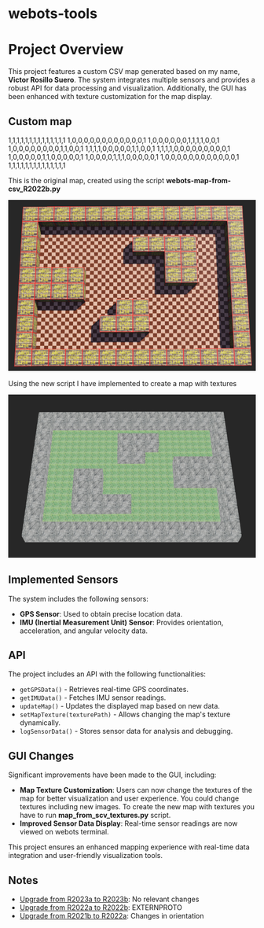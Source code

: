 # webots-tools


# Project Overview

This project features a custom CSV map generated based on my name, **Victor Rosillo Suero**. The system integrates multiple sensors and provides a robust API for data processing and visualization. Additionally, the GUI has been enhanced with texture customization for the map display.

## Custom map

1,1,1,1,1,1,1,1,1,1,1,1,1,1
1,0,0,0,0,0,0,0,0,0,0,0,0,1
1,0,0,0,0,0,0,1,1,1,1,0,0,1
1,0,0,0,0,0,0,0,0,1,1,0,0,1
1,1,1,1,0,0,0,0,0,1,1,0,0,1
1,1,1,1,0,0,0,0,0,0,0,0,0,1
1,0,0,0,0,0,1,1,0,0,0,0,0,1
1,0,0,0,0,1,1,1,0,0,0,0,0,1
1,0,0,0,0,0,0,0,0,0,0,0,0,1
1,1,1,1,1,1,1,1,1,1,1,1,1,1

This is the original map, created using the script **webots-map-from-csv_R2022b.py**

![Original map](images/map_orig.png)

Using the new script I have implemented to create a map with textures

![Textures map](images/map_with_textures.png)




## Implemented Sensors

The system includes the following sensors:

- **GPS Sensor**: Used to obtain precise location data.
- **IMU (Inertial Measurement Unit) Sensor**: Provides orientation, acceleration, and angular velocity data.

## API

The project includes an API with the following functionalities:

- `getGPSData()` - Retrieves real-time GPS coordinates.
- `getIMUData()` - Fetches IMU sensor readings.
- `updateMap()` - Updates the displayed map based on new data.
- `setMapTexture(texturePath)` - Allows changing the map's texture dynamically.
- `logSensorData()` - Stores sensor data for analysis and debugging.

## GUI Changes

Significant improvements have been made to the GUI, including:

- **Map Texture Customization**: Users can now change the textures of the map for better visualization and user experience. You could change textures including new images. To create the new map with textures you have to run **map_from_scv_textures.py** script.
- **Improved Sensor Data Display**: Real-time sensor readings are now viewed on webots terminal.

This project ensures an enhanced mapping experience with real-time data integration and user-friendly visualization tools.

## Notes

- [Upgrade from R2023a to R2023b](https://cyberbotics.com/doc/guide/from-2023a-to-2023b): No relevant changes
- [Upgrade from R2022a to R2022b](https://cyberbotics.com/doc/guide/from-2022a-to-2022b): EXTERNPROTO
- [Upgrade from R2021b to R2022a](https://cyberbotics.com/doc/guide/from-2021b-to-2022a): Changes in orientation
